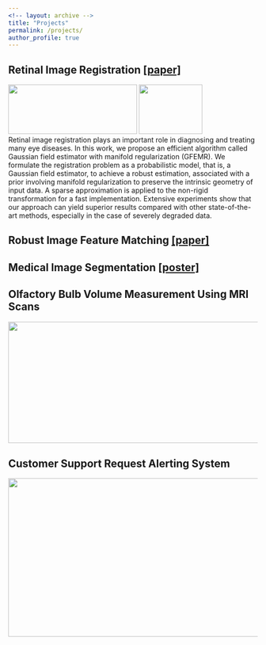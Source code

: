 ```yaml
---
<!-- layout: archive -->
title: "Projects"
permalink: /projects/
author_profile: true
---
```

## Retinal Image Registration [[paper]](https://authors.elsevier.com/c/1YDGYbZX4vg-J)
<img width="260" height="100" src="https://JiahaoPlus.github.io/images/gfemr_our_m.jpg"/>  <img width="128" height="100" src="https://JiahaoPlus.github.io/images/gfemr_our_r.jpg"/> <br>
Retinal image registration plays an important role in diagnosing and treating many eye diseases. In this work, we propose an efficient algorithm called Gaussian field estimator with manifold regularization (GFEMR). We formulate the registration problem as a probabilistic model, that is, a Gaussian field estimator, to achieve a robust estimation, associated with a prior involving manifold regularization to preserve the intrinsic geometry of input data. A sparse approximation is applied to the non-rigid transformation for a fast implementation. Extensive experiments show that our approach can yield superior results compared with other state-of-the-art methods, especially in the case of severely degraded data.

## Robust Image Feature Matching [[paper]](https://ieeexplore.ieee.org/document/8089726)

## Medical Image Segmentation [[poster]](https://JiahaoPlus.github.io/files/UCLA_Poster.pdf)

## Olfactory Bulb Volume Measurement Using MRI Scans
<img width="610" height="245" src="https://JiahaoPlus.github.io/images/OB.png"/>

## Customer Support Request Alerting System
<img width="610" height="320" src="https://JiahaoPlus.github.io/images/SR.png"/>